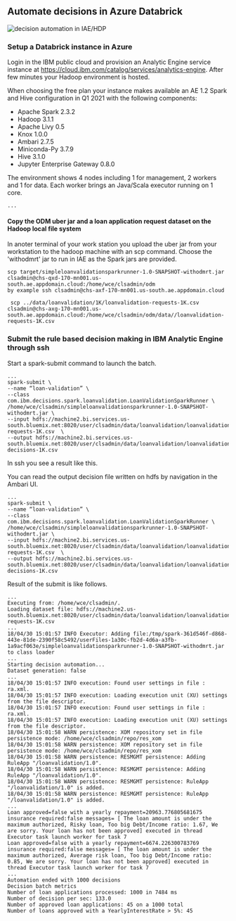 
## Automate decisions in Azure Databrick

![decision automation in IAE/HDP](../docs/images/decisions-on-azure-databrick.png "Rules in Azure Databrick ")

### Setup a Databrick instance in Azure

Login in the IBM public cloud and provision an Analytic Engine service instance at https://cloud.ibm.com/catalog/services/analytics-engine.
After few minutes your Hadoop environment is hosted.

When choosing the free plan your instance makes available an AE 1.2 Spark and Hive configuration in Q1 2021 with the following components:
* Apache Spark 2.3.2
* Hadoop 3.1.1
* Apache Livy 0.5
* Knox 1.0.0
* Ambari 2.7.5
* Miniconda-Py 3.7.9
* Hive 3.1.0
* Jupyter Enterprise Gateway 0.8.0

The environment shows 4 nodes including 1 for management, 2 workers and 1 for data.
Each worker brings an Java/Scala executor running on 1 core.


```console
...
```

#### Copy the ODM uber jar and a loan application request dataset on the Hadoop local file system
In anoter terminal of your work station you upload the uber jar from your workstation to the hadoop machine with an scp command.
Choose the 'withodmrt' jar to run in IAE as the Spark jars are provided.
```console
scp target/simpleloanvalidationsparkrunner-1.0-SNAPSHOT-withodmrt.jar clsadmin@chs-qxd-170-mn001.us-south.ae.appdomain.cloud:/home/wce/clsadmin/odm
by example ssh clsadmin@chs-axf-170-mn001.us-south.ae.appdomain.cloud
```
```console
 scp ../data/loanvalidation/1K/loanvalidation-requests-1K.csv clsadmin@chs-axg-170-mn001.us-south.ae.appdomain.cloud:/home/wce/clsadmin/odm/data//loanvalidation-requests-1K.csv
```

### Submit the rule based decision making in IBM Analytic Engine through ssh
Start a spark-submit command to launch the batch.

```console
...
spark-submit \
--name “loan-validation” \
--class com.ibm.decisions.spark.loanvalidation.LoanValidationSparkRunner \
/home/wce/clsadmin/simpleloanvalidationsparkrunner-1.0-SNAPSHOT-withodmrt.jar \
--input hdfs://machine2.bi.services.us-south.bluemix.net:8020/user/clsadmin/data/loanvalidation/loanvalidation-requests-1K.csv  \
--output hdfs://machine2.bi.services.us-south.bluemix.net:8020/user/clsadmin/data/loanvalidation/loanvalidation-decisions-1K.csv
```
In ssh you see a result like this.

You can read the output decision file written on hdfs by navigation in the Ambari UI.

```console
...
spark-submit \
--name “loan-validation” \
--class com.ibm.decisions.spark.loanvalidation.LoanValidationSparkRunner \
/home/wce/clsadmin/simpleloanvalidationsparkrunner-1.0-SNAPSHOT-withodmrt.jar \
--input hdfs://machine2.bi.services.us-south.bluemix.net:8020/user/clsadmin/data/loanvalidation/loanvalidation-requests-1K.csv  \
--output hdfs://machine2.bi.services.us-south.bluemix.net:8020/user/clsadmin/data/loanvalidation/loanvalidation-decisions-1K.csv
```
Result of the submit is like follows.
```console
...
Executing from: /home/wce/clsadmin/.
Loading dataset file: hdfs://machine2.us-south.bluemix.net:8020/user/clsadmin/data/loanvalidation/loanvalidation-requests-1K.csv
...
18/04/30 15:01:57 INFO Executor: Adding file:/tmp/spark-361d546f-d868-443e-81de-2390f58c5492/userFiles-1a30c-fb2d-4d6a-a3fb-1a9acf063e/simpleloanvalidationsparkrunner-1.0-SNAPSHOT-withodmrt.jar to class loader
...
Starting decision automation...
Dataset generation: false
...
18/04/30 15:01:57 INFO execution: Found user settings in file : ra.xml.
18/04/30 15:01:57 INFO execution: Loading execution unit (XU) settings from the file descriptor.
18/04/30 15:01:57 INFO execution: Found user settings in file : ra.xml.
18/04/30 15:01:57 INFO execution: Loading execution unit (XU) settings from the file descriptor.
18/04/30 15:01:58 WARN persistence: XOM repository set in file persistence mode: /home/wce/clsadmin/repo/res_xom
18/04/30 15:01:58 WARN persistence: XOM repository set in file persistence mode: /home/wce/clsadmin/repo/res_xom
18/04/30 15:01:58 WARN persistence: RESMGMT persistence: Adding RuleApp "/loanvalidation/1.0".
18/04/30 15:01:58 WARN persistence: RESMGMT persistence: Adding RuleApp "/loanvalidation/1.0".
18/04/30 15:01:58 WARN persistence: RESMGMT persistence: RuleApp "/loanvalidation/1.0" is added.
18/04/30 15:01:58 WARN persistence: RESMGMT persistence: RuleApp "/loanvalidation/1.0" is added.
...
Loan approved=false with a yearly repayment=20963.776805681675 insurance required:false messages= [ The loan amount is under the maximum authorized, Risky loan, Too big Debt/Income ratio: 1.67, We are sorry. Your loan has not been approved] executed in thread Executor task launch worker for task 7
Loan approved=false with a yearly repayment=6674.226300783769 insurance required:false messages= [ The loan amount is under the maximum authorized, Average risk loan, Too big Debt/Income ratio: 0.85, We are sorry. Your loan has not been approved] executed in thread Executor task launch worker for task 7
...
Automation ended with 1000 decisions
Decision batch metrics
Number of loan applications processed: 1000 in 7484 ms
Number of decision per sec: 133.0
Number of approved loan applications: 45 on a 1000 total
Number of loans approved with a YearlyInterestRate > 5%: 45
```

